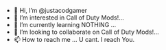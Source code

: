 - 👋 Hi, I’m @justacodgamer
- 👀 I’m interested in  Call of Duty Mods!...
- 🌱 I’m currently learning NOTHING ...
- 💞️ I’m looking to collaborate on Call of Duty Mods!...
- 📫 How to reach me ... U cant. I reach You.

<!---
justacodgamer/justacodgamer is a ✨ special ✨ repository because its `README.md` (this file) appears on your GitHub profile.
You can click the Preview link to take a look at your changes.
--->
